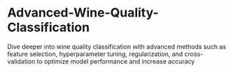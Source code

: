 # Advanced-Wine-Quality-Classification
Dive deeper into wine quality classification with advanced methods such as feature selection, hyperparameter tuning, regularization, and cross-validation to optimize model performance and increase accuracy
